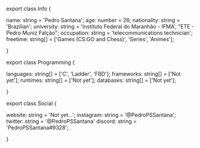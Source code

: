 export class Info {

  name: string        = 'Pedro Santana';
  age: number         = 26;
  nationality: string = 'Brazilian';
  university: string  = 'Instituto Federal do Maranhão - IFMA', "ETE - Pedro Muniz Falção";
  occupation: string  = 'telecommunications technician';
  freetime: string[]  = ['Games (CS:GO and Chess)', 'Series', 'Animes'];
  
}

export class Programming {

  languages: string[]   = ['C', 'Ladder', 'FBD'];
  frameworks: string[]  = ['Not yet'];
  runtimes: string[]    = ['Not yet'];
  databases: string[]   = ['Not yet'];

}

export class Social {

  website: string   = 'Not yet...';
  instagram: string = '@PedroPSSantana';
  twitter: string   = '@PedroPSSantana'
  discord: string   = 'PedroPSSantana#9328';

}
